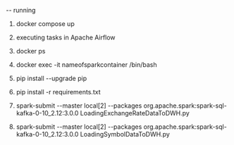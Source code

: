 -- running 
1) docker compose up
2) executing tasks in Apache Airflow
3) docker ps
4) docker exec -it nameofsparkcontainer /bin/bash

5)  pip install --upgrade pip
6) pip install -r requirements.txt
7) spark-submit --master local[2] --packages org.apache.spark:spark-sql-kafka-0-10_2.12:3.0.0 LoadingExchangeRateDataToDWH.py

8) spark-submit --master local[2] --packages org.apache.spark:spark-sql-kafka-0-10_2.12:3.0.0 LoadingSymbolDataToDWH.py